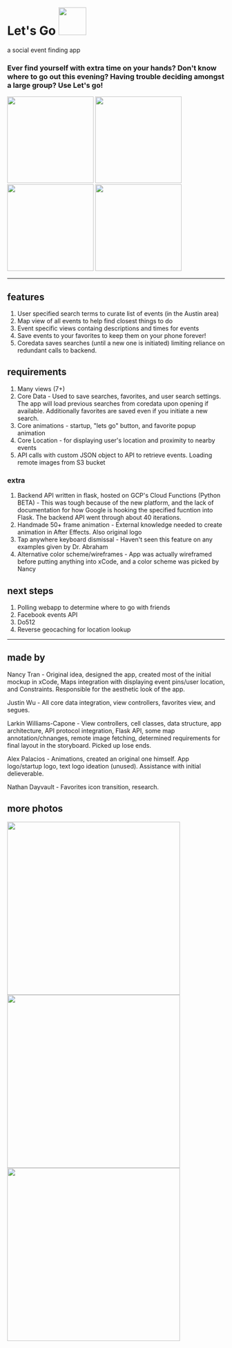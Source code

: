 # Let's Go <img src="images/LetsGo.png" width="64" >

a social event finding app


### Ever find yourself with extra time on your hands? Don't know where to go out this evening? Having trouble deciding amongst a large group? Use Let's go! 

<img src="images/initial.png" width="200" > <img src="images/timepicker.png" width="200" > <img src="images/where.png" width="200" > <img src="images/cats.png" width="200" >


---

## features
1.  User specified search terms to curate list of events (in the Austin area)
2.  Map view of all events to help find closest things to do
3.  Event specific views containg descriptions and times for events
4.  Save events to your favorites to keep them on your phone forever!
5.  Coredata saves searches (until a new one is initiated) limiting reliance on redundant calls to backend.

## requirements
1.  Many views (7+)
2.  Core Data - Used to save searches, favorites, and user search settings. The app will load previous searches from coredata upon opening if available. Additionally favorites are saved even if you initiate a new search.
3.  Core animations - startup, "lets go" button, and favorite popup animation
4.  Core Location - for displaying user's location and proximity to nearby events
5.  API calls with custom JSON object to API to retrieve events. Loading remote images from S3 bucket

### extra
1. Backend API written in flask, hosted on GCP's Cloud Functions (Python BETA) - This was tough because of the new platform, and the lack of documentation for how Google is hooking the specified fucntion into Flask. The backend API went through about 40 iterations.
2. Handmade 50+ frame animation - External knowledge needed to create animation in After Effects. Also original logo
3. Tap anywhere keyboard dismissal - Haven't seen this feature on any examples given by Dr. Abraham
4. Alternative color scheme/wireframes - App was actually wireframed before putting anything into xCode, and a color scheme was picked by Nancy

## next steps
1.  Polling webapp to determine where to go with friends
2.  Facebook events API
3.  Do512
4.  Reverse geocaching for location lookup

---
## made by
Nancy Tran - Original idea, designed the app, created most of the initial mockup in xCode, Maps integration with displaying event pins/user location, and Constraints. Responsible for the aesthetic look of the app.

Justin Wu - All core data integration, view controllers, favorites view, and segues. 

Larkin Williams-Capone - View controllers, cell classes, data structure, app architecture, API protocol integration, Flask API, some map annotation/chnanges, remote image fetching, determined requirements for final layout in the storyboard. Picked up lose ends.

Alex Palacios - Animations, created an original one himself. App logo/startup logo, text logo ideation (unused). Assistance with initial delieverable.

Nathan Dayvault - Favorites icon transition, research.

## more photos

<img src="images/eventtable.png" width="400" >

<img src="images/eventdetails.png" width="400" >

<img src="images/favorites.png" width="400" >
